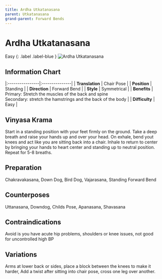 ```yaml
---
title: Ardha Utkatanasana
parent: Utkatanasana
grand-parent: Forward Bends
---
```


# Ardha Utkatanasana
Easy
{: .label .label-blue }
![Ardha Utkatanasana](/yoga/assets/images/fb/ardha-utkatanasana.png)
## Information Chart

|:----------------|:---------------|
| **Translation** | Chair Pose   |
| **Position**    |  Standing  |
| **Direction**   |  Forward Bend   |
| **Style**    |  Symmetrical   |
| **Benefits** | Primary: Stretch the muscles of the back and spine <br> Secondary: stretch the hamstrings and the back of the body   |
| **Difficulty**  |  Easy                              | 

## Vinyasa Krama 
Start in a standing position with your feet firmly on the ground. Take a deep breath and raise your hands up and over your head. On exhale, bend yout knees and act like you are sitting back into a chair. Inhale to return to center by bringing your hands to heart center and standing up to neutral position. Repeat for 5-8 breaths. 

## Preparation 
Chakravakasana, Down Dog, Bird Dog, Vajarasana, Standing Forward Bend

## Counterposes
Uttanasana, Downdog, Childs Pose, Apanasana, Shavasana

## Contraindications
Avoid is you have acute hip problems, shoulders or knee issues, not good for uncontrolled high BP

## Variations
Arms at lower back or sides, place a block between the knees to make it harder, Add a twist after sitting into chair pose, cross one leg over another. 
